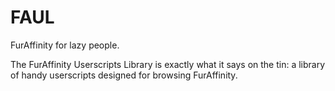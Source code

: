 # FAUL
FurAffinity for lazy people.

The FurAffinity Userscripts Library is exactly what it says on the tin: a library of handy userscripts designed for browsing FurAffinity.
